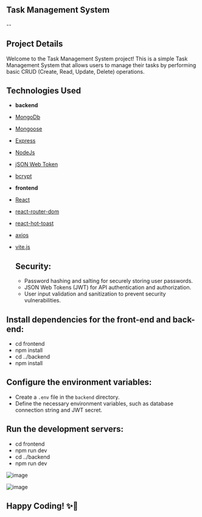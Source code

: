 ## Task Management System

--

## Project Details

Welcome to the Task Management System project! This is a simple Task Management System that allows users to manage their tasks by performing basic CRUD (Create, Read, Update, Delete) operations.

## Technologies Used

- **backend**
- [MongoDb](https://www.mongodb.com/)
- [Mongoose](https://mongoosejs.com/)
- [Express](https://expressjs.com/)
- [NodeJs](https://nodejs.org/)
- [jSON Web Token](https://jwt.io/)
- [bcrypt](https://www.npmjs.com/package/bcrypt)

- **frontend**
- [React](https://reactjs.org/)
- [react-router-dom](https://reacttraining.com/react-router/web/guides/quick-start)
- [react-hot-toast](https://react-hot-toast.com)
- [axios](https://www.npmjs.com/package/axios)
- [vite.js](https://vite.net/)

  ## Security:

  - Password hashing and salting for securely storing user passwords.
  - JSON Web Tokens (JWT) for API authentication and authorization.
  - User input validation and sanitization to prevent security vulnerabilities.

## Install dependencies for the front-end and back-end:

- cd frontend
- npm install
- cd ../backend
- npm install

## Configure the environment variables:

- Create a `.env` file in the `backend` directory.
- Define the necessary environment variables, such as database connection string and JWT secret.

## Run the development servers:

- cd frontend
- npm run dev
- cd ../backend
- npm run dev

![image](https://github.com/OMG0121/Task-Management-System/assets/106796509/85b4fce7-3390-4ff7-bf0a-4be516a11fa1)

![image](https://github.com/OMG0121/Task-Management-System/assets/106796509/b5ee586b-15c4-44e1-986d-26ed73061b68)

## Happy Coding! ✨🚀
